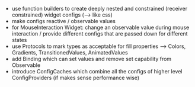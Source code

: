 - use function builders to create deeply nested and constrained (receiver constrained) widget configs (--> like css)
- make configs reactive / observable values
- for MouseInteraction Widget: change an observable value during mouse interaction / provide different configs that are passed down for different states
- use Protocols to mark types as acceptable for fill properties --> Colors, Gradients, TransitionedValues, AnimatedValues
- add Binding which can set values and remove set capability from Observable
- introduce ConfigCaches which combine all the configs of higher level ConfigProviders (if makes sense performance wise)